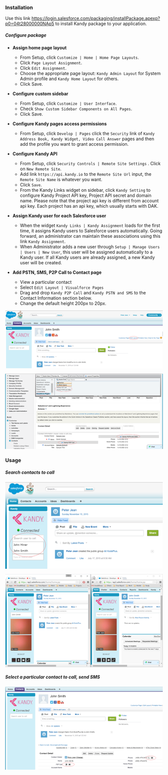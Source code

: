 ### Installation

Use this link <https://login.salesforce.com/packaging/installPackage.apexp?p0=04t28000000NAp5> to install Kandy package to your application.

##### Configure package

- **Assign home page layout**
  - From Setup, click `Customize | Home | Home Page Layouts`.
  - Click `Page Layout Assignment`.
  - Click `Edit Assignment`.
  - Choose the appropriate page layout: `Kandy Admin Layout` for System Admin profile and `Kandy Home Layout` for others.
  - Click Save.



- **Configure custom sidebar**
  - From Setup, click `Customize | User Interface`.
  - Check `Show Custom Sidebar Components on All Pages`.
  - Click Save.


- **Configure Kandy pages access permissions**
  - From Setup, click `Develop | Pages` click the `Security` link of `Kandy Address Book, Kandy Widget, Video Call Answer` pages and then add the profile you want to grant access permission.


- **Configure Kandy API**
  - From Setup, click `Security Controls | Remote Site Settings` . Click on `New Remote Site`.
  - Add link `https://api.kandy.io` to the `Remote Site Url` input, the `Remote Site Name` is whatever you want.
  - Click `Save`.
  - From the Kandy Links widget on sidebar, click `Kandy Setting` to configure Kandy Project API key, Project API secret and domain name. Please note that the project api key is different from account api key. Each project has an api key, which usually starts with DAK.


- **Assign Kandy user for each Salesforce user**
  - When the widget `Kandy Links | Kandy Assignment` loads for the first time, it assigns Kandy users to Salesforce users automatically. Going forward, an administrator can maintain these associations using this link `Kandy Assignment`.
  - When Administrator adds a new user through `Setup | Manage Users | Users | New User`, this user will be assigned automatically to a Kandy user. If all Kandy users are already assigned, a new Kandy user will be created.

- **Add PSTN, SMS, P2P Call to Contact page**
  - View a particular contact
  - Select `Edit Layout | Visualforce Pages`
  - Drag and drop `Kandy P2P Call` and `Kandy PSTN and SMS` to the Contact Information section below.
  - Change the default height 200px to 20px.

![Edit Layout](resources/Salesforce_Admin_Contact_Edit_Layout.PNG)

![Configure PSTN SMS P2P](resources/Salesforce_Admin_Configure_Contact_PSTN_SMS_P2P.png)

### Usage

##### Search contacts to call

![Usage P2P](resources/Salesforce_Usage_P2P.PNG)

![Usage P2P Video](resources/Salesforce_Usage_P2P_Video.PNG)

##### Select a particular contact to call, send SMS

![Usage P2P PSTN SMS](resources/Salesforce_Usage_P2P_PSTN_SMS.PNG)
